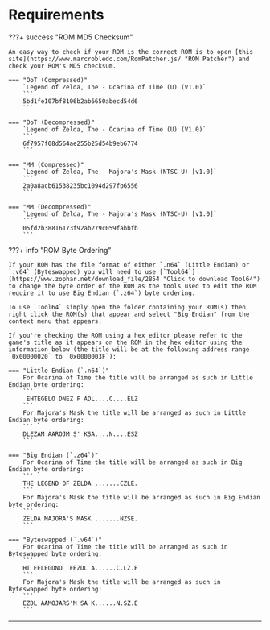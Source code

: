 # Requirements


???+ success "ROM MD5 Checksum"

    An easy way to check if your ROM is the correct ROM is to open [this site](https://www.marcrobledo.com/RomPatcher.js/ "ROM Patcher") and check your ROM's MD5 checksum.

    === "OoT (Compressed)"
        `Legend of Zelda, The - Ocarina of Time (U) (V1.0)`
        ```
        5bd1fe107bf8106b2ab6650abecd54d6
        ```

    === "OoT (Decompressed)"
        `Legend of Zelda, The - Ocarina of Time (U) (V1.0)`
        ```
        6f7957f08d564ae255b25d54b9eb6774
        ```

    === "MM (Compressed)"
        `Legend of Zelda, The - Majora's Mask (NTSC-U) [v1.0]`
        ```
        2a0a8acb61538235bc1094d297fb6556
        ```

    === "MM (Decompressed)"
        `Legend of Zelda, The - Majora's Mask (NTSC-U) [v1.0]`
        ```
        05fd2b38816173f92ab279c059fabbfb
        ```

???+ info "ROM Byte Ordering"

    If your ROM has the file format of either `.n64` (Little Endian) or `.v64` (Byteswapped) you will need to use [`Tool64`](https://www.zophar.net/download_file/2854 "Click to download Tool64") to change the byte order of the ROM as the tools used to edit the ROM require it to use Big Endian (`.z64`) byte ordering.

    To use `Tool64` simply open the folder containing your ROM(s) then right click the ROM(s) that appear and select "Big Endian" from the context menu that appears.

    If you're checking the ROM using a hex editor please refer to the game's title as it appears on the ROM in the hex editor using the information below (the title will be at the following address range `0x00000020` to `0x0000003F`):

    === "Little Endian (`.n64`)"
        For Ocarina of Time the title will be arranged as such in Little Endian byte ordering:
        ```
         EHTEGELO DNEZ F ADL....C....ELZ
        ```
        For Majora's Mask the title will be arranged as such in Little Endian byte ordering:
        ```
        DLEZAM AAROJM S' KSA....N....ESZ
        ```

    === "Big Endian (`.z64`)"
        For Ocarina of Time the title will be arranged as such in Big Endian byte ordering:
        ```
        THE LEGEND OF ZELDA .......CZLE.
        ```
        For Majora's Mask the title will be arranged as such in Big Endian byte ordering:
        ```
        ZELDA MAJORA'S MASK .......NZSE.
        ```

    === "Byteswapped (`.v64`)"
        For Ocarina of Time the title will be arranged as such in Byteswapped byte ordering:
        ```
        HT EELEGDNO  FEZDL A......C.LZ.E
        ```
        For Majora's Mask the title will be arranged as such in Byteswapped byte ordering:
        ```
        EZDL AAMOJARS'M SA K......N.SZ.E
        ```

-----